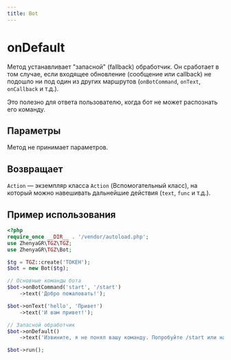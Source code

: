 ```yaml
---
title: Bot
---
```


# onDefault
Метод устанавливает "запасной" (fallback) обработчик. Он сработает в том случае, если входящее обновление (сообщение или callback) не подошло ни под один из других маршрутов (`onBotCommand`, `onText`, `onCallback` и т.д.).

Это полезно для ответа пользователю, когда бот не может распознать его команду.

## Параметры
Метод не принимает параметров.

## Возвращает
`Action` — экземпляр класса `Action` (Вспомогательный класс), на который можно навешивать дальнейшие действия (`text`, `func` и т.д.).

## Пример использования
```php
<?php
require_once __DIR__ . '/vendor/autoload.php';
use ZhenyaGR\TGZ\TGZ;
use ZhenyaGR\TGZ\Bot;

$tg = TGZ::create('ТОКЕН');
$bot = new Bot($tg);

// Основные команды бота
$bot->onBotCommand('start', '/start')
    ->text('Добро пожаловать!');

$bot->onText('hello', 'Привет')
    ->text('И вам привет!');

// Запасной обработчик
$bot->onDefault()
    ->text('Извините, я не понял вашу команду. Попробуйте /start или напишите "Привет".');

$bot->run();
```